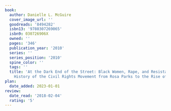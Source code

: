```yaml
---
book:
  author: Danielle L. McGuire
  cover_image_url: ''
  goodreads: '8494282'
  isbn13: '9780307269065'
  isbn9: 030726906X
  owned: ''
  pages: '346'
  publication_year: '2010'
  series: ''
  series_position: '2010'
  spine_color: ''
  tags: ''
  title: 'At the Dark End of the Street: Black Women, Rape, and Resistance--A New
    History of the Civil Rights Movement from Rosa Parks to the Rise of Black Power'
plan:
  date_added: 2023-01-01
review:
  date_read: '2018-02-04'
  rating: '5'
---
```

